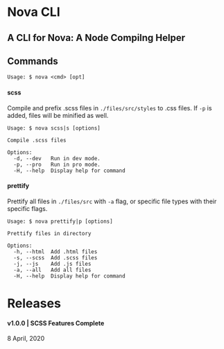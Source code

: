 # Nova CLI

## A CLI for Nova: A Node Compilng Helper

## Commands

```
Usage: $ nova <cmd> [opt]
```

#### scss

Compile and prefix .scss files in `./files/src/styles` to .css files. If `-p` is added, files will be minified as well.

```
Usage: $ nova scss|s [options]

Compile .scss files

Options:
  -d, --dev   Run in dev mode.
  -p, --pro   Run in pro mode.
  -H, --help  Display help for command
```

#### prettify

Prettify all files in `./files/src` with `-a` flag, or specific file types with their specific flags.

```
Usage: $ nova prettify|p [options]

Prettify files in directory

Options:
  -h, --html  Add .html files
  -s, --scss  Add .scss files
  -j, --js    Add .js files
  -a, --all   Add all files
  -H, --help  Display help for command
```

# Releases

#### v1.0.0 | SCSS Features Complete

8 April, 2020
